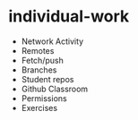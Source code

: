 # individual-work

* Network Activity
* Remotes
* Fetch/push
* Branches
* Student repos
* Github Classroom
* Permissions
* Exercises
